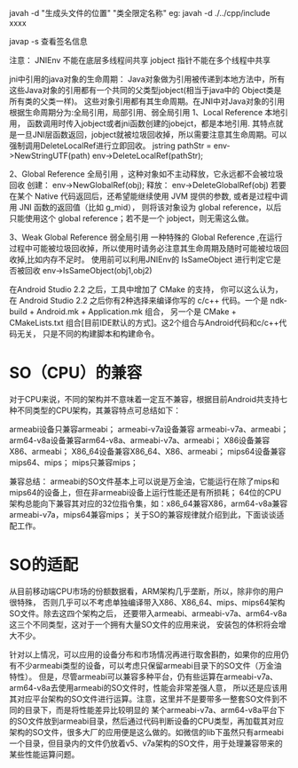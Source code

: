 javah -d "生成头文件的位置" "类全限定名称"
eg: javah -d ./../cpp/include xxxx


javap -s 查看签名信息

注意：
JNIEnv 不能在底层多线程间共享
jobject 指针不能在多个线程中共享

jni中引用的java对象的生命周期：
Java对象做为引用被传递到本地方法中，所有这些Java对象的引用都有一个共同的父类型jobject(相当于java中的 Object类是所有类的父类一样)。 这些对象引用都有其生命周期。在JNI中对Java对象的引用根据生命周期分为:全局引用，局部引用、弱全局引用
1、Local Reference 本地引用，
函数调用时传入jobject或者jni函数创建的jobejct，都是本地引用.
其特点就是一旦JNI层函数返回，jobject就被垃圾回收掉，所以需要注意其生命周期。可以强制调用DeleteLocalRef进行立即回收。
jstring pathStr = env->NewStringUTF(path)
env->DeleteLocalRef(pathStr);

2、Global Reference 全局引用 ，这种对象如不主动释放，它永远都不会被垃圾回收
创建： env->NewGlobalRef(obj);
释放： env->DeleteGlobalRef(obj)
若要在某个 Native 代码返回后，还希望能继续使用 JVM 提供的参数, 或者是过程中调用 JNI 函数的返回值（比如 g_mid）， 则将该对象设为 global reference，以后只能使用这个 global reference；若不是一个 jobject，则无需这么做。

3、Weak Global Reference 弱全局引用
一种特殊的 Global Reference ,在运行过程中可能被垃圾回收掉，所以使用时请务必注意其生命周期及随时可能被垃圾回收掉,比如内存不足时。
使用前可以利用JNIEnv的 IsSameObject 进行判定它是否被回收
env->IsSameObject(obj1,obj2)

在Android Studio 2.2 之后，工具中增加了 CMake 的支持，
你可以这么认为，在 Android Studio 2.2 之后你有2种选择来编译你写的
c/c++ 代码。一个是 ndk-build + Android.mk + Application.mk 组合，
另一个是 CMake + CMakeLists.txt 组合[目前IDE默认的方式]。这2个组合与Android代码和c/c++代码无关，
只是不同的构建脚本和构建命令。

# SO（CPU）的兼容
对于CPU来说，不同的架构并不意味着一定互不兼容，根据目前Android共支持七种不同类型的CPU架构，其兼容特点可总结如下：

armeabi设备只兼容armeabi；
armeabi-v7a设备兼容 armeabi-v7a、armeabi；
arm64-v8a设备兼容arm64-v8a、armeabi-v7a、armeabi；
X86设备兼容X86、armeabi；
X86_64设备兼容X86_64、X86、armeabi；
mips64设备兼容mips64、mips；
mips只兼容mips；

兼容总结：
armeabi的SO文件基本上可以说是万金油，它能运行在除了mips和mips64的设备上，但在非armeabi设备上运行性能还是有所损耗；
64位的CPU架构总能向下兼容其对应的32位指令集，如：x86_64兼容X86，arm64-v8a兼容armeabi-v7a，mips64兼容mips；
关于SO的兼容规律就介绍到此，下面谈谈适配工作。

# SO的适配
从目前移动端CPU市场的份额数据看，ARM架构几乎垄断，所以，除非你的用户很特殊，
否则几乎可以不考虑单独编译带入X86、X86_64、mips、mips64架构SO文件。除去这四个架构之后，
还要带入armeabi、armeabi-v7a、arm64-v8a这三个不同类型，这对于一个拥有大量SO文件的应用来说，
安装包的体积将会增大不少。

针对以上情况，可以应用的设备分布和市场情况再进行取舍斟酌，如果你的应用仍有不少armeabi类型的设备，可以考虑只保留armeabi目录下的SO文件（万金油特性）。
但是，尽管armeabi可以兼容多种平台，仍有些运算在armeabi-v7a、arm64-v8a去使用armeabi的SO文件时，性能会非常差强人意，
所以还是应该用其对应平台架构的SO文件进行运算。注意，这里并不是要带多一整套SO文件到不同的目录下，而是将性能差异比较明显的
某个armeabi-v7a、arm64-v8a平台下的SO文件放到armeabi目录，然后通过代码判断设备的CPU类型，再加载其对应架构的SO文件，很多大厂的应用便是这么做的。如微信的lib下虽然只有armeabi一个目录，但目录内的文件仍放着v5、v7a架构的SO文件，用于处理兼容带来的某些性能运算问题。

